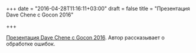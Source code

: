 +++
date = "2016-04-28T11:16:11+03:00"
draft = false
title = "Презентация Dave Chene с Gocon 2016"

+++

<p><a href="http://dave.cheney.net/paste/gocon-spring-2016.pdf">Презентация Dave Chene с&nbsp;Gocon 2016</a>. Автор рассказывает о обработке ошибок.</p>

